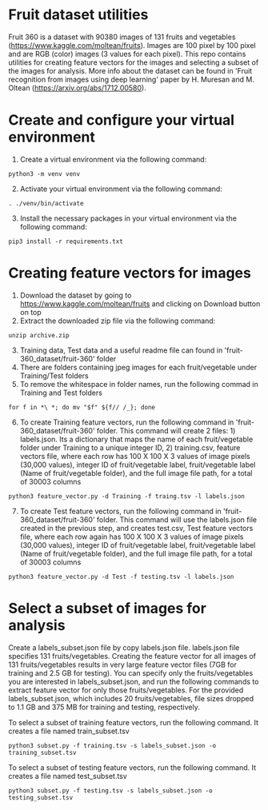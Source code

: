 # Fruit dataset utilities

Fruit 360 is a dataset with 90380 images of 131 fruits and vegetables (https://www.kaggle.com/moltean/fruits).
Images are 100 pixel by 100 pixel and are RGB (color) images (3 values for each pixel). This repo contains 
utilities for creating feature vectors for the images and selecting a subset of the images for analysis. More info
about the dataset can be found in 'Fruit recognition from images using deep learning' paper by H. Muresan and M. Oltean (https://arxiv.org/abs/1712.00580).

# Create and configure your virtual environment

1. Create a virtual environment via the following command:
```
python3 -m venv venv
```
2. Activate your virtual environment via the following command:
```
. ./venv/bin/activate
```
3. Install the necessary packages in your virtual environment via the following command:
```
pip3 install -r requirements.txt
```

# Creating feature vectors for images

1. Download the dataset by going to https://www.kaggle.com/moltean/fruits and clicking on Download button on top
2. Extract the downloaded zip file via the following command:
```
unzip archive.zip
```
3. Training data, Test data and a useful readme file can found in 'fruit-360_dataset/fruit-360' folder
4. There are folders containing jpeg images for each fruit/vegetable under Training/Test folders
5. To remove the whitespace in folder names, run the following commad in Training and Test folders 
```
for f in *\ *; do mv "$f" ${f// /_}; done
```
6. To create Training feature vectors, run the following command in 'fruit-360_dataset/fruit-360' folder. This 
command will create 2 files: 1) labels.json. Its a dictionary that maps the name of each fruit/vegetable folder 
under Training to a unique integer ID, 2) training.csv, feature vectors file, where each row has 
100 X 100 X 3 values of image pixels (30,000 values), integer ID of fruit/vegetable label, fruit/vegetable label 
(Name of fruit/vegetable folder), and the full image file path, for a total of 30003 columns
```
python3 feature_vector.py -d Training -f traing.tsv -l labels.json
```

7. To create Test feature vectors, run the following command in 'fruit-360_dataset/fruit-360' folder. This
command will use the labels.json file created in the previous step, and creates test.csv, Test feature vectors
file, where each row again has 100 X 100 X 3 values of image pixels (30,000 values), integer ID of 
fruit/vegetable label, fruit/vegetable label (Name of fruit/vegetable folder),  and the full image file path,
for a total of 30003 columns
```
python3 feature_vector.py -d Test -f testing.tsv -l labels.json
```

# Select a subset of images for analysis

Create a labels_subset.json file by copy labels.json file. labels.json file specifies 131 fruits/vegetables.
Creating the feature vector for all images of 131 fruits/vegetables results in very large feature vector files 
(7GB for training and 2.5 GB for testing). You can specify only the fruits/vegetables you are interested in 
labels_subset.json, and run the following commands to extract feature vector for only those fruits/vegetables. 
For the provided labels_subset.json, which includes 20 fruits/vegetables, file sizes dropped to 1.1 GB and 375 MB 
for training and testing, respectively.

To select a subset of training feature vectors, run the following command. It creates a file named train_subset.tsv
```
python3 subset.py -f training.tsv -s labels_subset.json -o training_subset.tsv
```

To select a subset of testing feature vectors, run the following command. It creates a file named test_subset.tsv
```
python3 subset.py -f testing.tsv -s labels_subset.json -o testing_subset.tsv
```
